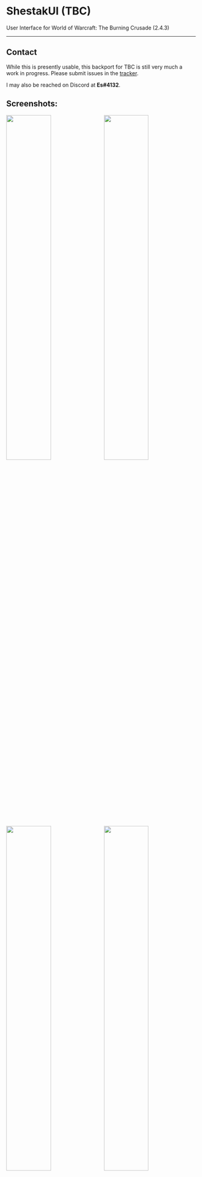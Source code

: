 # ShestakUI (TBC)
User Interface for World of Warcraft: The Burning Crusade (2.4.3)
- - -
## Contact

While this is presently usable, this backport for TBC is still very much a work in progress. Please submit issues in the [tracker](https://github.com/EsWoW/ShestakUI/issues).

I may also be reached on Discord at **Es#4132**.

## Screenshots:

<img src="http://shestak.org/forum/gallery/images/1/1_shestakui_legend.jpg" width="48.5%"><img src="http://shestak.org/forum/gallery/images/1/1_WoWScrnShot_050510_222038.jpg" align="right" width="48.5%">
<img src="http://shestak.org/forum/gallery/images/1197/1_WoWScrnShot_101913_110029.jpg" width="48.5%"><img src="http://shestak.org/forum/gallery/images/1197/1_WoWScrnShot_101813_212206.jpg" align="right" width="48.5%">
